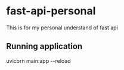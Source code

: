 # fast-api-personal
This is for my personal understand of fast api

## Running application
uvicorn main:app --reload